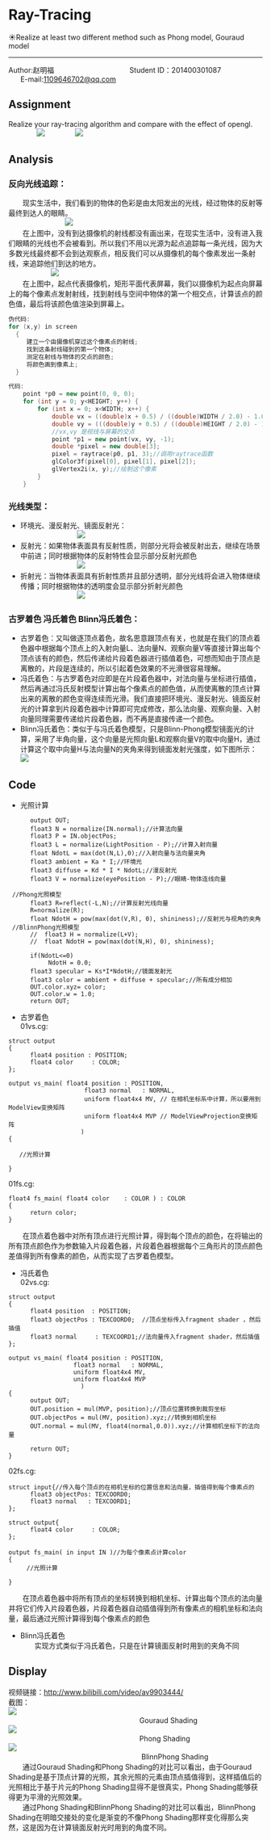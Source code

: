 # Ray-Tracing
:sunny:Realize at least two different method such as Phong model, Gouraud model<br>
__________________________________________________________________________________________
Author:赵明福                                        Student ID：201400301087                            E-mail:1109646702@qq.com<br>
## Assignment
Realize your ray-tracing algorithm and compare with the effect of opengl.<br>
　　　　![](https://github.com/Chicharito999/ImageCache/raw/master/image/图片24.png) 
　　　　![](https://github.com/Chicharito999/ImageCache/raw/master/image/图片25.png)
## Analysis
### 反向光线追踪：
　　现实生活中，我们看到的物体的色彩是由太阳发出的光线，经过物体的反射等最终到达人的眼睛。<br>
　　　　　　　　![](https://github.com/Chicharito999/ImageCache/raw/master/image/图片57.png)<br>
　　在上图中，没有到达摄像机的射线都没有画出来，在现实生活中，没有进入我们眼睛的光线也不会被看到。所以我们不用以光源为起点追踪每一条光线，因为大多数光线最终都不会到达观察点，相反我们可以从摄像机的每个像素发出一条射线，来追踪他们到达的地方。<br>
　　　　　　![](https://github.com/Chicharito999/ImageCache/raw/master/image/图片58.png)<br> 
　　在上图中，起点代表摄像机，矩形平面代表屏幕，我们以摄像机为起点向屏幕上的每个像素点发射射线，找到射线与空间中物体的第一个相交点，计算该点的颜色值，最后将该颜色值渲染到屏幕上。<br>
```cpp
伪代码:
for (x,y) in screen
  {
     建立一个由摄像机穿过这个像素点的射线;
     找到这条射线碰到的第一个物体;
     测定在射线与物体的交点的颜色;
     将颜色画到像素上;
  }
```  
```cpp
代码:
	point *p0 = new point(0, 0, 0);
	for (int y = 0; y<HEIGHT; y++) {
		for (int x = 0; x<WIDTH; x++) {
			double vx = ((double)x + 0.5) / ((double)WIDTH / 2.0) - 1.0;
			double vy = (((double)y + 0.5) / ((double)HEIGHT / 2.0) - 1.0)*.899;
			//vx,vy 是视线与屏幕的交点
			point *p1 = new point(vx, vy, -1);
			double *pixel = new double[3];
			pixel = raytrace(p0, p1, 3);//调用raytrace函数
			glColor3f(pixel[0], pixel[1], pixel[2]);
			glVertex2i(x, y);//绘制这个像素
		}
	}
```    
### 光线类型：
* 环境光、漫反射光、镜面反射光：<br>
　　　　　　　　![](https://github.com/Chicharito999/ImageCache/raw/master/image/图片59.png)<br>
* 反射光：如果物体表面具有反射性质，则部分光将会被反射出去，继续在场景中前进；同时根据物体的反射特性会显示部分反射光颜色<br>
　　　　　　　　![](https://github.com/Chicharito999/ImageCache/raw/master/image/图片60.png)<br>
* 折射光：当物体表面具有折射性质并且部分透明，部分光线将会进入物体继续传播；同时根据物体的透明度会显示部分折射光颜色<br>
　　　　　　　　![](https://github.com/Chicharito999/ImageCache/raw/master/image/图片61.png)<br>
### 古罗着色 冯氏着色 Blinn冯氏着色：
* 古罗着色：又叫做逐顶点着色，故名思意跟顶点有关，也就是在我们的顶点着色器中根据每个顶点上的入射向量L、法向量N、观察向量V等直接计算出每个顶点该有的颜色，然后传递给片段着色器进行插值着色，可想而知由于顶点是离散的，片段是连续的，所以引起着色效果的不光滑很容易理解。<br> 
* 冯氏着色：与古罗着色对应即是在片段着色器中，对法向量与坐标进行插值，然后再通过冯氏反射模型计算出每个像素点的颜色值，从而使离散的顶点计算出来的离散的颜色变得连续而光滑。我们直接把环境光、漫反射光、镜面反射光的计算拿到片段着色器中计算即可完成修改，那么法向量、观察向量、入射向量同理需要传递给片段着色器，而不再是直接传递一个颜色。<br> 
* Blinn冯氏着色：类似于与冯氏着色模型，只是Blinn-Phong模型镜面光的计算，采用了半角向量，这个向量是光照向量L和观察向量V的取中向量H，通过计算这个取中向量H与法向量N的夹角来得到镜面发射光强度，如下图所示：<br> 
![](https://github.com/Chicharito999/ImageCache/raw/master/image/图片28.png)<br>
## Code
* 光照计算
```cg
      output OUT;
      float3 N = normalize(IN.normal);//计算法向量
      float3 P = IN.objectPos;
      float3 L = normalize(LightPosition - P);//计算入射向量
      float NdotL = max(dot(N,L),0);//入射向量与法向量夹角
      float3 ambient = Ka * I;//环境光
      float3 diffuse = Kd * I * NdotL;//漫反射光
      float3 V = normalize(eyePosition - P);//眼睛-物体连线向量  

 //Phong光照模型
      float3 R=reflect(-L,N);//计算反射光线向量
      R=normalize(R);
      float NdotH = pow(max(dot(V,R), 0), shininess);//反射光与视角的夹角
 //BlinnPhong光照模型
      //  float3 H = normalize(L+V);
      //  float NdotH = pow(max(dot(N,H), 0), shininess);

      if(NdotL<=0)
           NdotH = 0.0;
      float3 specular = Ks*I*NdotH;//镜面发射光
      float3 color = ambient + diffuse + specular;//所有成分相加
      OUT.color.xyz= color;
      OUT.color.w = 1.0;
      return OUT;
```
* 古罗着色<br>
01vs.cg:<br>
```cg
struct output
{
      float4 position : POSITION; 
      float4 color     : COLOR; 
};
 
output vs_main( float4 position : POSITION,
                     float3 normal   : NORMAL,
                     uniform float4x4 MV, // 在相机坐标系中计算，所以要用到ModelView变换矩阵
                     uniform float4x4 MVP // ModelViewProjection变换矩阵
                    )
{

   //光照计算

}
```
01fs.cg:<br>
```cg
float4 fs_main( float4 color    : COLOR ) : COLOR
{
      return color;
}  
```
　　在顶点着色器中对所有顶点进行光照计算，得到每个顶点的颜色，在将输出的所有顶点颜色作为参数输入片段着色器，片段着色器根据每个三角形片的顶点颜色差值得到所有像素的颜色，从而实现了古罗着色模型。<br>
* 冯氏着色<br>
02vs.cg:<br>
```cg
struct output
{
      float4 position  : POSITION;    
      float3 objectPos : TEXCOORD0;  //顶点坐标传入fragment shader ，然后插值
      float3 normal     : TEXCOORD1;//法向量传入fragment shader，然后插值
};
 
output vs_main( float4 position : POSITION,
                  float3 normal   : NORMAL,
                  uniform float4x4 MV,
                  uniform float4x4 MVP
                    )
{
      output OUT;
      OUT.position = mul(MVP, position);//顶点位置转换到裁剪坐标
      OUT.objectPos = mul(MV, position).xyz;//转换到相机坐标
      OUT.normal = mul(MV, float4(normal,0.0)).xyz;//计算相机坐标下的法向量
 
      return OUT;
}
```
02fs.cg:<br>
```cg
struct input{//传入每个顶点的在相机坐标的位置信息和法向量，插值得到每个像素点的
      float3 objectPos: TEXCOORD0;   
      float3 normal   : TEXCOORD1;
};
 
struct output{
      float4 color     : COLOR;
};
 
output fs_main( in input IN )//为每个像素点计算color
{
     //光照计算

}
```
　　在顶点着色器中将所有顶点的坐标转换到相机坐标、计算出每个顶点的法向量并将它们传入片段着色器，片段着色器自动插值得到所有像素点的相机坐标和法向量，最后通过光照计算得到每个像素点的颜色<br>
* Blinn冯氏着色<br>
　　实现方式类似于冯氏着色，只是在计算镜面反射时用到的夹角不同<br>

## Display
视频链接：http://www.bilibili.com/video/av9903444/<br>
截图：<br>
![](https://github.com/Chicharito999/ImageCache/raw/master/image/Gouraud.png)<br>
                                    　　　　　　　　　Gouraud Shading<br>
![](https://github.com/Chicharito999/ImageCache/raw/master/image/Phong.png)<br>
                                　  　　　　　　　　  Phong Shading<br>
![](https://github.com/Chicharito999/ImageCache/raw/master/image/BlinnPhong.png) <br>
                                   　　　　　　　　　 BlinnPhong Shading<br>
　　通过Gouraud Shading和Phong Shading的对比可以看出，由于Gouraud Shading是基于顶点计算的光照，其余光照的元素由顶点插值得到，这样插值后的光照相比于基于片元的Phong Shading显得不是很真实，Phong Shading能够获得更为平滑的光照效果。<br>
　　通过Phong Shading和BlinnPhong Shading的对比可以看出，BlinnPhong Shading在明暗交接处的变化是渐变的不像Phong Shading那样变化得那么突然，这是因为在计算镜面反射光时用到的角度不同。　
